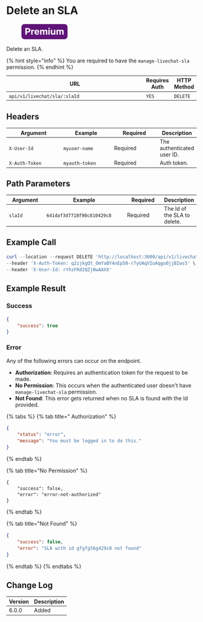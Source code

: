 # Delete an SLA

<figure><img src="../../../../../../../.gitbook/assets/Premium.svg" alt=""><figcaption></figcaption></figure>

Delete an SLA.

{% hint style="info" %}
You are required to have the `manage-livechat-sla` permission.
{% endhint %}

<table><thead><tr><th width="356.3333333333333">URL</th><th>Requires Auth</th><th>HTTP Method</th></tr></thead><tbody><tr><td><code>api/v1/livechat/sla/:slaId</code></td><td><code>YES</code></td><td><code>DELETE</code></td></tr></tbody></table>

## Headers

<table><thead><tr><th width="179">Argument</th><th width="169">Example</th><th width="143">Required</th><th>Description</th></tr></thead><tbody><tr><td><code>X-User-Id</code></td><td><code>myuser-name</code></td><td>Required</td><td>The authenticated user ID.</td></tr><tr><td><code>X-Auth-Token</code></td><td><code>myauth-token</code></td><td>Required</td><td>Auth token.</td></tr></tbody></table>

## Path Parameters

<table><thead><tr><th width="134">Argument</th><th width="277">Example</th><th width="149">Required</th><th>Description</th></tr></thead><tbody><tr><td><code>slaId</code></td><td><code>641daf3d7718f90c810429c8</code></td><td>Required</td><td>The Id of the SLA to delete.</td></tr></tbody></table>

## Example Call

```powershell
curl --location --request DELETE 'http://localhost:3000/api/v1/livechat/sla/641daf3d7718f90c810429c8' \
--header 'X-Auth-Token: q2zjkgQt_OmYaBY4nEp50-r7yUAqVIoAqgo0jjBIws5' \
--header 'X-User-Id: rYhzFRd2QZjNwAAXX'
```

## Example Result

### Success

```json
{
    "success": true
}
```

### Error

Any of the following errors can occur on the endpoint.

* **Authorization**: Requires an authentication token for the request to be made.
* **No Permission**: This occurs when the authenticated user doesn't have `manage-livechat-sla` permission.
* **Not Found**: This error gets returned when no SLA is found with the Id provided.

{% tabs %}
{% tab title=" Authorization" %}
```json
{
    "status": "error",
    "message": "You must be logged in to do this."
}
```
{% endtab %}

{% tab title="No Permission" %}
```
{
    "success": false,
    "error": "error-not-authorized"
}
```
{% endtab %}

{% tab title="Not Found" %}
```json
{
    "success": false,
    "error": "SLA with id gfgfg56g429c8 not found"
}
```
{% endtab %}
{% endtabs %}

## Change Log

| Version | Description |
| ------- | ----------- |
| 6.0.0   | Added       |
